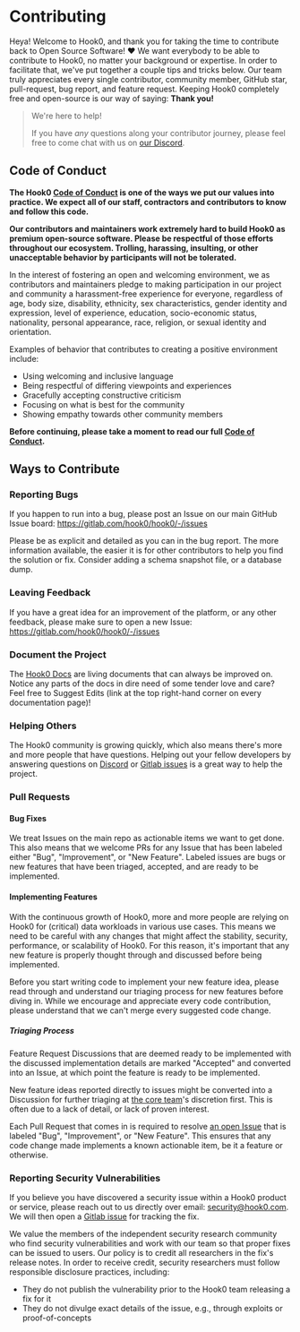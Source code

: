 # Contributing

Heya! Welcome to Hook0, and thank you for taking the time to contribute back to Open Source Software! ❤️ We want
everybody to be able to contribute to Hook0, no matter your background or expertise. In order to facilitate that,
we've put together a couple tips and tricks below. Our team truly appreciates every single contributor, community
member, GitHub star, pull-request, bug report, and feature request. Keeping Hook0 completely free and open-source is
our way of saying: **Thank you!**

> We're here to help!
>
> If you have _any_ questions along your contributor journey, please feel free to come chat with us on
> [our Discord](https://discord.gg/VB68XsCPQ6).

## Code of Conduct

**The Hook0 [Code of Conduct](code_of_conduct.md) is one of the ways
we put our values into practice. We expect all of our staff, contractors and contributors to know and follow this
code.**

**Our contributors and maintainers work extremely hard to build Hook0 as premium open-source software. Please be
respectful of those efforts throughout our ecosystem. Trolling, harassing, insulting, or other unacceptable behavior by
participants will not be tolerated.**

In the interest of fostering an open and welcoming environment, we as contributors and maintainers pledge to making
participation in our project and community a harassment-free experience for everyone, regardless of age, body size,
disability, ethnicity, sex characteristics, gender identity and expression, level of experience, education,
socio-economic status, nationality, personal appearance, race, religion, or sexual identity and orientation.

Examples of behavior that contributes to creating a positive environment include:

- Using welcoming and inclusive language
- Being respectful of differing viewpoints and experiences
- Gracefully accepting constructive criticism
- Focusing on what is best for the community
- Showing empathy towards other community members

**Before continuing, please take a moment to read our full
[Code of Conduct](code_of_conduct.md).**

## Ways to Contribute

### Reporting Bugs

If you happen to run into a bug, please post an Issue on our main GitHub Issue board:
https://gitlab.com/hook0/hook0/-/issues

Please be as explicit and detailed as you can in the bug report. The more information available, the easier it is for
other contributors to help you find the solution or fix. Consider adding a schema snapshot file, or a database dump.

### Leaving Feedback

If you have a great idea for an improvement of the platform, or any other feedback, please make sure to open a new
Issue: https://gitlab.com/hook0/hook0/-/issues

### Document the Project

The [Hook0 Docs](https://documentation.hook0.com/) are living documents that can always be improved on. Notice any
parts of the docs in dire need of some tender love and care? Feel free to Suggest Edits (link at the top right-hand corner on every documentation page)!

### Helping Others

The Hook0 community is growing quickly, which also means there's more and more people that have questions. Helping
out your fellow developers by answering questions on [Discord](https://discord.gg/VB68XsCPQ6) or
[Gitlab issues](https://gitlab.com/hook0/hook0/-/issues/?sort=milestone_due_desc&state=opened&label_name%5B%5D=Community%3A%3Acontribution&first_page_size=20) is a great way to help the
project.

### Pull Requests

#### Bug Fixes

We treat Issues on the main repo as actionable items we want to get done. This also means that we welcome PRs for any
Issue that has been labeled either "Bug", "Improvement", or "New Feature". Labeled issues are bugs or new features that
have been triaged, accepted, and are ready to be implemented.

#### Implementing Features

With the continuous growth of Hook0, more and more people are relying on Hook0 for (critical) data workloads in
various use cases. This means we need to be careful with any changes that might affect the stability, security,
performance, or scalability of Hook0. For this reason, it's important that any new feature is properly thought
through and discussed before being implemented.

Before you start writing code to implement your new feature idea, please read through and understand our triaging
process for new features before diving in. While we encourage and appreciate every code contribution, please understand
that we can't merge every suggested code change.

##### Triaging Process

Feature Request Discussions that are deemed ready to be implemented with the discussed implementation details are marked
"Accepted" and converted into an Issue, at which point the feature is ready to be implemented.

New feature ideas reported directly to issues might be converted into a Discussion for further triaging at
[the core team](https://gitlab.com/hook0/hook0/-/project_members)'s discretion first. This is often due to a lack of detail, or
lack of proven interest.

Each Pull Request that comes in is required to resolve [an open Issue](https://gitlab.com/hook0/hook0/-/issues) that
is labeled "Bug", "Improvement", or "New Feature". This ensures that any code change made implements a known actionable
item, be it a feature or otherwise.

### Reporting Security Vulnerabilities

If you believe you have discovered a security issue within a Hook0 product or service, please reach out to us
directly over email: [security@hook0.com](mailto:security@hook0.com). We will then open a
[Gitlab issue](https://gitlab.com/hook0/hook0/-/issues) for tracking the fix.

We value the members of the independent security research community who find security vulnerabilities and work with our
team so that proper fixes can be issued to users. Our policy is to credit all researchers in the fix's release notes. In
order to receive credit, security researchers must follow responsible disclosure practices, including:

- They do not publish the vulnerability prior to the Hook0 team releasing a fix for it
- They do not divulge exact details of the issue, e.g., through exploits or proof-of-concepts
